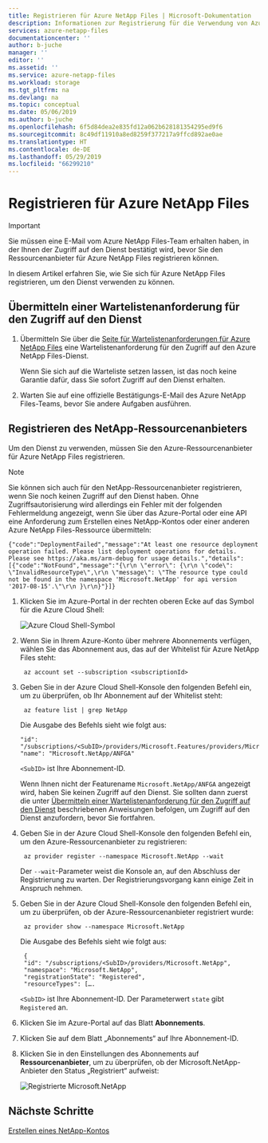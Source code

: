```yaml
---
title: Registrieren für Azure NetApp Files | Microsoft-Dokumentation
description: Informationen zur Registrierung für die Verwendung von Azure NetApp Files
services: azure-netapp-files
documentationcenter: ''
author: b-juche
manager: ''
editor: ''
ms.assetid: ''
ms.service: azure-netapp-files
ms.workload: storage
ms.tgt_pltfrm: na
ms.devlang: na
ms.topic: conceptual
ms.date: 05/06/2019
ms.author: b-juche
ms.openlocfilehash: 6f5d84dea2e835fd12a062b628181354295ed9f6
ms.sourcegitcommit: 8c49df11910a8ed8259f377217a9ffcd892ae0ae
ms.translationtype: HT
ms.contentlocale: de-DE
ms.lasthandoff: 05/29/2019
ms.locfileid: "66299210"
---
```

# <a name="register-for-azure-netapp-files"></a>Registrieren für Azure NetApp Files

> [!IMPORTANT] 
> Sie müssen eine E-Mail vom Azure NetApp Files-Team erhalten haben, in der Ihnen der Zugriff auf den Dienst bestätigt wird, bevor Sie den Ressourcenanbieter für Azure NetApp Files registrieren können. 

In diesem Artikel erfahren Sie, wie Sie sich für Azure NetApp Files registrieren, um den Dienst verwenden zu können.

## <a name="waitlist"></a>Übermitteln einer Wartelistenanforderung für den Zugriff auf den Dienst

1. Übermitteln Sie über die [Seite für Wartelistenanforderungen für Azure NetApp Files](https://forms.office.com/Pages/ResponsePage.aspx?id=v4j5cvGGr0GRqy180BHbR8cq17Xv9yVBtRCSlcD_gdVUNUpUWEpLNERIM1NOVzA5MzczQ0dQR1ZTSS4u) eine Wartelistenanforderung für den Zugriff auf den Azure NetApp Files-Dienst. 

    Wenn Sie sich auf die Warteliste setzen lassen, ist das noch keine Garantie dafür, dass Sie sofort Zugriff auf den Dienst erhalten. 

2. Warten Sie auf eine offizielle Bestätigungs-E-Mail des Azure NetApp Files-Teams, bevor Sie andere Aufgaben ausführen. 

## <a name="resource-provider"></a>Registrieren des NetApp-Ressourcenanbieters

Um den Dienst zu verwenden, müssen Sie den Azure-Ressourcenanbieter für Azure NetApp Files registrieren.

> [!NOTE] 
> Sie können sich auch für den NetApp-Ressourcenanbieter registrieren, wenn Sie noch keinen Zugriff auf den Dienst haben. Ohne Zugriffsautorisierung wird allerdings ein Fehler mit der folgenden Fehlermeldung angezeigt, wenn Sie über das Azure-Portal oder eine API eine Anforderung zum Erstellen eines NetApp-Kontos oder einer anderen Azure NetApp Files-Ressource übermitteln:  
>
> `{"code":"DeploymentFailed","message":"At least one resource deployment operation failed. Please list deployment operations for details. Please see https://aka.ms/arm-debug for usage details.","details":[{"code":"NotFound","message":"{\r\n \"error\": {\r\n \"code\": \"InvalidResourceType\",\r\n \"message\": \"The resource type could not be found in the namespace 'Microsoft.NetApp' for api version '2017-08-15'.\"\r\n }\r\n}"}]}`


1. Klicken Sie im Azure-Portal in der rechten oberen Ecke auf das Symbol für die Azure Cloud Shell:

      ![Azure Cloud Shell-Symbol](../media/azure-netapp-files/azure-netapp-files-azure-cloud-shell.png)

2. Wenn Sie in Ihrem Azure-Konto über mehrere Abonnements verfügen, wählen Sie das Abonnement aus, das auf der Whitelist für Azure NetApp Files steht:
    
        az account set --subscription <subscriptionId>

3. Geben Sie in der Azure Cloud Shell-Konsole den folgenden Befehl ein, um zu überprüfen, ob Ihr Abonnement auf der Whitelist steht:
    
        az feature list | grep NetApp

   Die Ausgabe des Befehls sieht wie folgt aus:
   
       "id": "/subscriptions/<SubID>/providers/Microsoft.Features/providers/Microsoft.NetApp/features/ANFGA",  
       "name": "Microsoft.NetApp/ANFGA" 
       
   `<SubID>` ist Ihre Abonnement-ID.

    Wenn Ihnen nicht der Featurename `Microsoft.NetApp/ANFGA` angezeigt wird, haben Sie keinen Zugriff auf den Dienst. Sie sollten dann zuerst die unter [Übermitteln einer Wartelistenanforderung für den Zugriff auf den Dienst](#waitlist) beschriebenen Anweisungen befolgen, um Zugriff auf den Dienst anzufordern, bevor Sie fortfahren. 

4. Geben Sie in der Azure Cloud Shell-Konsole den folgenden Befehl ein, um den Azure-Ressourcenanbieter zu registrieren: 
    
        az provider register --namespace Microsoft.NetApp --wait

   Der `--wait`-Parameter weist die Konsole an, auf den Abschluss der Registrierung zu warten. Der Registrierungsvorgang kann einige Zeit in Anspruch nehmen.

5. Geben Sie in der Azure Cloud Shell-Konsole den folgenden Befehl ein, um zu überprüfen, ob der Azure-Ressourcenanbieter registriert wurde: 
    
        az provider show --namespace Microsoft.NetApp

   Die Ausgabe des Befehls sieht wie folgt aus:
   
        {
        "id": "/subscriptions/<SubID>/providers/Microsoft.NetApp",
        "namespace": "Microsoft.NetApp", 
        "registrationState": "Registered", 
        "resourceTypes": […. 

   `<SubID>` ist Ihre Abonnement-ID.  Der Parameterwert `state` gibt `Registered` an.

6. Klicken Sie im Azure-Portal auf das Blatt **Abonnements**.
7. Klicken Sie auf dem Blatt „Abonnements“ auf Ihre Abonnement-ID. 
8. Klicken Sie in den Einstellungen des Abonnements auf **Ressourcenanbieter**, um zu überprüfen, ob der Microsoft.NetApp-Anbieter den Status „Registriert“ aufweist: 

      ![Registrierte Microsoft.NetApp](../media/azure-netapp-files/azure-netapp-files-registered-resource-providers.png)


## <a name="next-steps"></a>Nächste Schritte

[Erstellen eines NetApp-Kontos](azure-netapp-files-create-netapp-account.md)
